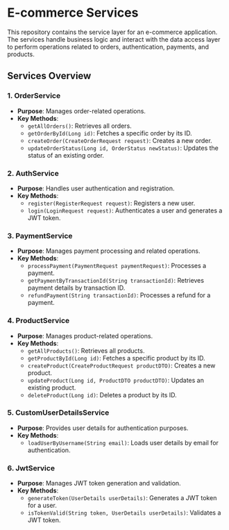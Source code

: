 # E-commerce Services

This repository contains the service layer for an e-commerce application. The services handle business logic and interact with the data access layer to perform operations related to orders, authentication, payments, and products.

## Services Overview

### 1. OrderService
- **Purpose**: Manages order-related operations.
- **Key Methods**:
  - `getAllOrders()`: Retrieves all orders.
  - `getOrderById(Long id)`: Fetches a specific order by its ID.
  - `createOrder(CreateOrderRequest request)`: Creates a new order.
  - `updateOrderStatus(Long id, OrderStatus newStatus)`: Updates the status of an existing order.

### 2. AuthService
- **Purpose**: Handles user authentication and registration.
- **Key Methods**:
  - `register(RegisterRequest request)`: Registers a new user.
  - `login(LoginRequest request)`: Authenticates a user and generates a JWT token.

### 3. PaymentService
- **Purpose**: Manages payment processing and related operations.
- **Key Methods**:
  - `processPayment(PaymentRequest paymentRequest)`: Processes a payment.
  - `getPaymentByTransactionId(String transactionId)`: Retrieves payment details by transaction ID.
  - `refundPayment(String transactionId)`: Processes a refund for a payment.

### 4. ProductService
- **Purpose**: Manages product-related operations.
- **Key Methods**:
  - `getAllProducts()`: Retrieves all products.
  - `getProductById(Long id)`: Fetches a specific product by its ID.
  - `createProduct(CreateProductRequest productDTO)`: Creates a new product.
  - `updateProduct(Long id, ProductDTO productDTO)`: Updates an existing product.
  - `deleteProduct(Long id)`: Deletes a product by its ID.

### 5. CustomUserDetailsService
- **Purpose**: Provides user details for authentication purposes.
- **Key Methods**:
  - `loadUserByUsername(String email)`: Loads user details by email for authentication.

### 6. JwtService
- **Purpose**: Manages JWT token generation and validation.
- **Key Methods**:
  - `generateToken(UserDetails userDetails)`: Generates a JWT token for a user.
  - `isTokenValid(String token, UserDetails userDetails)`: Validates a JWT token.
